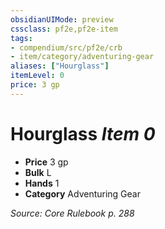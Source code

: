 ```yaml
---
obsidianUIMode: preview
cssclass: pf2e,pf2e-item
tags:
- compendium/src/pf2e/crb
- item/category/adventuring-gear
aliases: ["Hourglass"]
itemLevel: 0
price: 3 gp
---
```

# Hourglass *Item 0*  

- **Price** 3 gp
- **Bulk** L
- **Hands** 1
- **Category** Adventuring Gear



*Source: Core Rulebook p. 288*